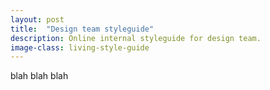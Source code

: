 ```yaml
---
layout: post
title:  "Design team styleguide"
description: Online internal styleguide for design team. 
image-class: living-style-guide
---
```


blah blah blah